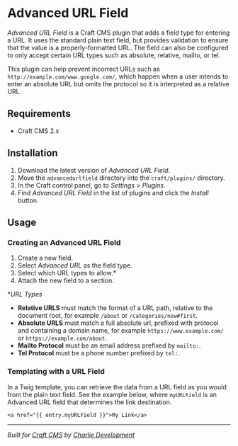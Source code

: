 # Advanced URL Field

*Advanced URL Field* is a Craft CMS plugin that adds a field type for entering a URL. It uses the standard plain text field, but provides validation to ensure that the value is a properly-formatted URL. The field can also be configured to only accept certain URL types such as absolute, relative, mailto, or tel.

This plugin can help prevent incorrect URLs such as `http://example.com/www.google.com/`, which happen when a user intends to enter an absolute URL but omits the protocol so it is interpreted as a relative URL.

## Requirements

* Craft CMS 2.x

## Installation

1. Download the latest version of *Advanced URL Field*.
2. Move the `advancedurlfield` directory into the `craft/plugins/` directory.
3. In the Craft control panel, go to *Settings > Plugins*.
4. Find *Advanced URL Field* in the list of plugins and click the *Install* button.

## Usage

### Creating an Advanced URL Field

1. Create a new field.
2. Select *Advanced URL* as the field type.
4. Select which URL types to allow.*
5. Attach the new field to a section.

**URL Types*

* **Relative URLS** must match the format of a URL path, relative to the document root, for example `/about` or `/categories/new#first`.
* **Absolute URLS** must match a full absolute url, prefixed with protocol and containing a domain name, for example `https://www.example.com/` or `https://example.com/about`.
* **Mailto Protocol** must be an email address prefixed by `mailto:`.
* **Tel Protocol** must be a phone number prefixed by `tel:`.

### Templating with a URL Field

In a Twig template, you can retrieve the data from a URL field as you would from the plain text field. See the example below, where `myURLField` is an Advanced URL field that determines the link destination.

```twig
<a href="{{ entry.myURLField }}">My Link</a>
```

---

*Built for [Craft CMS](https://craftcms.com/) by [Charlie Development](http://charliedev.com/)*
